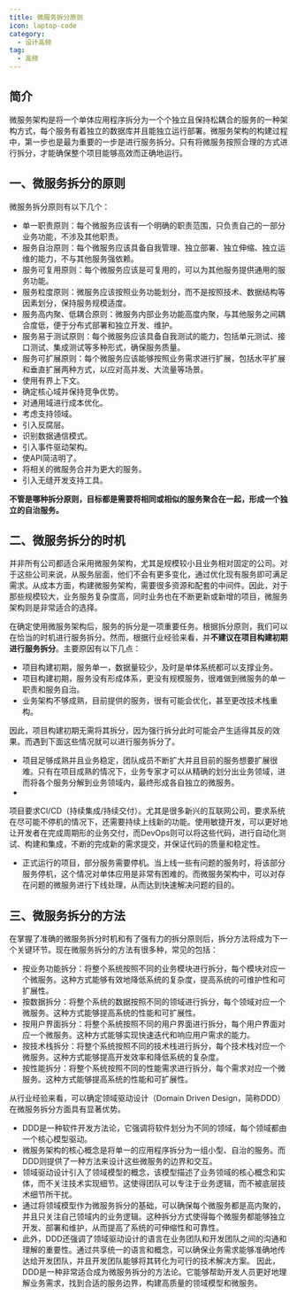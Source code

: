 ```yaml
---
title: 微服务拆分原则
icon: laptop-code
category:
  - 设计高频
tag:
  - 高频
---
```


## 简介

微服务架构是将一个单体应用程序拆分为一个个独立且保持松耦合的服务的一种架构方式，每个服务有着独立的数据库并且能独立运行部署。微服务架构的构建过程中，第一步也是最为重要的一步是进行服务拆分。只有将微服务按照合理的方式进行拆分，才能确保整个项目能够高效而正确地运行。

## 一、微服务拆分的原则

微服务拆分原则有以下几个：

* 单一职责原则：每个微服务应该有一个明确的职责范围，只负责自己的一部分业务功能，不涉及其他职责。
* 服务自治原则：每个微服务应该具备自我管理、独立部署、独立伸缩、独立运维的能力，不与其他服务强依赖。
* 服务可复用原则：每个微服务应该是可复用的，可以为其他服务提供通用的服务功能。
* 服务粒度原则：微服务应该按照业务功能划分，而不是按照技术、数据结构等因素划分，保持服务规模适度。
* 服务高内聚、低耦合原则：微服务内部业务功能高度内聚，与其他服务之间耦合度低，便于分布式部署和独立开发、维护。
* 服务易于测试原则：每个微服务应该具备自我测试的能力，包括单元测试、接口测试、集成测试等多种形式，确保服务质量。
* 服务可扩展原则：每个微服务应该能够按照业务需求进行扩展，包括水平扩展和垂直扩展两种方式，以应对高并发、大流量等场景。
* 使用有界上下文。
* 确定核心域并保持竞争优势。
* 对通用域进行成本优化。
* 考虑支持领域。
* 引入反腐层。
* 识别数据通信模式。
* 引入事件驱动架构。
* 使API简洁明了。
* 将相关的微服务合并为更大的服务。
* 引入无缝开发支持工具。

**不管是哪种拆分原则，目标都是需要将相同或相似的服务聚合在一起，形成一个独立的自治服务。**

## 二、微服务拆分的时机

并非所有公司都适合采用微服务架构，尤其是规模较小且业务相对固定的公司。对于这些公司来说，从服务层面，他们不会有更多变化，通过优化现有服务即可满足需求。从成本方面，构建微服务架构，需要很多资源和配套的中间件。因此，对于那些规模较大，业务服务复杂度高，同时业务也在不断更新或新增的项目，微服务架构则是非常适合的选择。

在确定使用微服务架构后，服务的拆分是一项重要任务。根据拆分原则，我们可以在恰当的时机进行服务拆分。然而，根据行业经验来看，并**不建议在项目构建初期进行服务拆分**。主要原因有以下几点：

* 项目构建初期，服务单一，数据量较少，及时是单体系统都可以支撑业务。
* 项目构建初期，服务没有形成体系，更没有规模服务，很难做到微服务的单一职责和服务自治。
* 业务架构不够成熟，目前提供的服务，很有可能会优化，甚至更改技术栈重构。

因此，项目构建初期无需将其拆分，因为强行拆分此时可能会产生适得其反的效果。而遇到下面这些情况就可以进行服务拆分了。

* 项目足够成熟并且业务稳定，团队成员不断扩大并且目前的服务想要扩展很难。只有在项目成熟的情况下，业务专家才可以从精确的划分出业务领域，进而将各个服务分解到业务领域内，最终形成各自独立的微服务。
*
项目要求CI/CD（持续集成/持续交付）。尤其是很多新兴的互联网公司，要求系统在尽可能不停机的情况下，还需要持续上线新的功能。使用敏捷开发，可以更好地让开发者在完成周期形的业务交付，而DevOps则可以将这些代码，进行自动化测试、构建和集成，不断的完成新的需求提交，并保证代码的质量和稳定性。
* 正式运行的项目，部分服务需要停机。当上线一些有问题的服务时，将该部分服务停机，这个情况对单体应用是非常有困难的。而微服务架构中，可以对存在问题的微服务进行下线处理，从而达到快速解决问题的目的。

## 三、微服务拆分的方法

在掌握了准确的微服务拆分时机和有了强有力的拆分原则后，拆分方法将成为下一个关键环节。现在微服务拆分的方法有很多种，常见的包括：

* 按业务功能拆分：将整个系统按照不同的业务模块进行拆分，每个模块对应一个微服务。这种方式能够有效地降低系统的复杂度，提高系统的可维护性和可扩展性。
* 按数据拆分：将整个系统的数据按照不同的领域进行拆分，每个领域对应一个微服务。这种方式能够提高系统的性能和可扩展性。
* 按用户界面拆分：将整个系统按照不同的用户界面进行拆分，每个用户界面对应一个微服务。这种方式能够实现快速迭代和响应用户需求的能力。
* 按技术栈拆分：将整个系统按照不同的技术栈进行拆分，每个技术栈对应一个微服务。这种方式能够提高开发效率和降低系统的复杂度。
* 按性能拆分：将整个系统按照不同的性能需求进行拆分，每个需求对应一个微服务。这种方式能够提高系统的性能和可扩展性。

从行业经验来看，可以确定领域驱动设计（Domain Driven Design，简称DDD）在微服务拆分方面具有显著优势。

* DDD是一种软件开发方法论，它强调将软件划分为不同的领域，每个领域都由一个核心模型驱动。
* 微服务架构的核心概念是将单一的应用程序拆分为一组小型、自治的服务。而DDD则提供了一种方法来设计这些微服务的边界和交互。
* 领域驱动设计引入了领域模型的概念，该模型描述了业务领域的核心概念和实体，而不关注技术实现细节。这使得团队可以专注于业务逻辑，而不被底层技术细节所干扰。
* 通过将领域模型作为微服务拆分的基础，可以确保每个微服务都是高内聚的，并且只关注自己领域内的业务逻辑。这种拆分方式使得每个微服务都能够独立开发、部署和维护，从而提高了系统的可伸缩性和可靠性。
* 此外，DDD还强调了领域驱动设计的语言在业务团队和开发团队之间的沟通和理解的重要性。通过共享统一的语言和概念，可以确保业务需求能够准确地传达给开发团队，并且开发团队能够将其转化为可行的技术解决方案。
因此，DDD是一种非常适合成为微服务拆分的方法论。它能够帮助开发人员更好地理解业务需求，找到合适的服务边界，构建高质量的领域模型和微服务。




